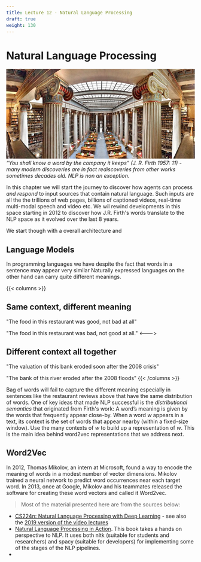 ```yaml
---
title: Lecture 12 - Natural Language Processing
draft: true
weight: 130
---
```


# Natural Language Processing

![national-library-greece](images/national-library-greece.jpg#center)
*“You shall know a word by the company it keeps” (J. R. Firth 1957: 11) - many modern discoveries are in fact rediscoveries from other works sometimes decades old. NLP is non an exception.*

In this chapter we will start the journey to discover how agents can process _and respond_ to input sources that contain natural language. Such inputs are all the the trillions of web pages, billions of captioned videos, real-time multi-modal speech and video etc.  We wil rewind developments in this space starting in 2012 to discover how J.R. Firth's words translate to the NLP space as it evolved over the last 8 years.

We start though with a overall architecture and 
## Language Models

In programming languages we have 
despite the fact that words in a sentence may appear very similar
Naturally expressed languages on the other hand can carry quite different meanings.  

{{< columns >}} 
## Same context, different meaning
"The food in this restaurant was good, not bad at all"

"The food in this restaurant was bad, not good at all."
<---> 

## Different context all together 
"The valuation of this bank eroded soon after the 2008 crisis"

"The bank of this river eroded after the 2008 floods"
{{< /columns >}}

Bag of words will fail to capture the different meaning especially in sentences like the restaurant reviews above that have the same distribution of words. One of key ideas that made NLP successful is the _distributional semantics_ that originated from Firth's work: A word’s meaning is given by the words that frequently appear close-by. When a word $w$ appears in a text, its context is the set of words that appear nearby (within a fixed-size window). Use the many contexts of $w$ to build up a representation of $w$. This is the main idea behind word2vec representations that we address next. 

## Word2Vec

In 2012, Thomas Mikolov, an intern at Microsoft, found a way to encode the meaning of words in a modest number of vector dimensions. Mikolov trained a neural network to predict word occurrences near each target word. In 2013, once at Google, Mikolov and his teammates released the software for creating these word vectors and called it Word2vec.



> Most of the material presented here are from the sources below:

* [CS224n: Natural Language Processing with Deep Learning](http://web.stanford.edu/class/cs224n/) - see also the [2019 version of the video lectures](https://www.youtube.com/playlist?list=PLoROMvodv4rOhcuXMZkNm7j3fVwBBY42z)
* [Natural Language Processing in Action](https://www.amazon.com/Natural-Language-Processing-Action-Understanding/dp/1617294632). This book takes a hands on perspective to NLP. It uses both nltk (suitable for students and researchers) and spacy (suitable for developers) for implementing some of the stages of the NLP pipelines.
* 
